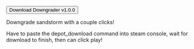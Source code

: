 <a href="https://github.com/extremelystiff/InsurgencySandstormDowngrader/releases/download/V1.0/Advanced.Sandstorm.Downgrader.1.0.0.exe">
  <button>Download Downgrader v1.0.0</button>
</a




<img width="979" height="1189" alt="image" src="https://github.com/user-attachments/assets/2c4b1f58-8b17-486f-9bec-d5f7a10ec241" />

Downgrade sandstorm with a couple clicks!

Have to paste the depot_download command into steam console, wait for download to finish, then can click play!
